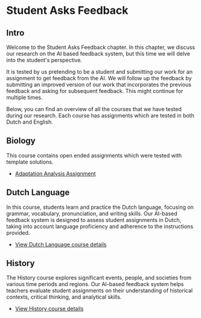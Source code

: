 # Student Asks Feedback

## Intro
Welcome to the Student Asks Feedback chapter. In this chapter, we discuss our research on the AI based feedback system, but this time we will delve into the student's perspective.

It is tested by us pretending to be a student and submitting our work for an assignment to get feedback from the AI. We will follow up the feedback by submitting an improved version of our work that incorporates the previous feedback and asking for subsequent feedback. This might continue for multiple times. 

Below, you can find an overview of all the courses that we have tested during our research. Each course has assignments which are tested in both Dutch and English. 

## Biology

This course contains open ended assignments which were tested with template solutions.

- [Adaptation Analysis Assignment](Biology/Adaptation%20Analysis%20Assignment/index.md)

## Dutch Language

In this course, students learn and practice the Dutch language, focusing on grammar, vocabulary, pronunciation, and writing skills. Our AI-based feedback system is designed to assess student assignments in Dutch, taking into account language proficiency and adherence to the instructions provided.

- [View Dutch Language course details](dutch-language.md)

## History

The History course explores significant events, people, and societies from various time periods and regions. Our AI-based feedback system helps teachers evaluate student assignments on their understanding of historical contexts, critical thinking, and analytical skills.

- [View History course details](history.md)